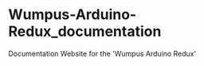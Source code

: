 Wumpus-Arduino-Redux_documentation
==================================

Documentation Website for the 'Wumpus Arduino Redux'
